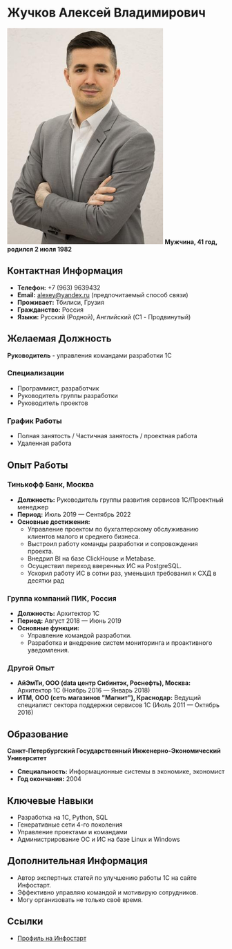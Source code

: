 # Жучков Алексей Владимирович
![Alt text](547730435.jpeg)
**Мужчина, 41 год, родился 2 июля 1982**

## Контактная Информация
- **Телефон:** +7 (963) 9639432
- **Email:** [alexey@yandex.ru](mailto:alexey@yandex.ru) (предпочитаемый способ связи)
- **Проживает:** Тбилиси, Грузия
- **Гражданство:** Россия
- **Языки:** Русский (Родной), Английский (C1 - Продвинутый)

## Желаемая Должность
**Руководитель** - управления командами разработки 1С

### Специализации
- Программист, разработчик
- Руководитель группы разработки
- Руководитель проектов

### График Работы
- Полная занятость / Частичная занятость / проектная работа
- Удаленная работа

## Опыт Работы

### Тинькофф Банк, Москва
- **Должность:** Руководитель группы развития сервисов 1С/Проектный менеджер
- **Период:** Июль 2019 — Сентябрь 2022
- **Основные достижения:**
  - Управление проектом по бухгалтерскому обслуживанию клиентов малого и среднего бизнеса.
  - Выстроил работу команды разработки и сопровождения проекта.
  - Внедрил BI на базе ClickHouse и Metabase.
  - Осуществил переход вверенных ИС на PostgreSQL.
  - Ускорил работу ИС в сотни раз, уменьшил требования к СХД в десятки рад

### Группа компаний ПИК, Россия
- **Должность:** Архитектор 1С
- **Период:** Август 2018 — Июнь 2019
- **Основные функции:**
  - Управление командой разработки.
  - Разработка и внедрение систем мониторинга и проактивного уведомления.

### Другой Опыт
- **АйЭмТи, ООО (data центр Сибинтэк, Роснефть), Москва:** Архитектор 1С (Ноябрь 2016 — Январь 2018)
- **ИТМ, ООО (сеть магазинов "Магнит"), Краснодар:** Ведущий специалист сектора поддержки сервисов 1С (Июль 2011 — Октябрь 2016)

## Образование
**Санкт-Петербургский Государственный Инженерно-Экономический Университет**
- **Специальность:** Информационные системы в экономике, экономист
- **Год окончания:** 2004

## Ключевые Навыки
- Разработка на 1С, Python, SQL
- Генеративные сети 4-го поколения
- Управление проектами и командами
- Администрирование ОС и ИС на базе Linux и Windows

## Дополнительная Информация
- Автор экспертных статей по улучшению работы 1С на сайте Инфостарт.
- Эффективно управляю командой и мотивирую сотрудников.
- Могу организовать не только своё время.

## Ссылки
- [Профиль на Инфостарт](http://infostart.ru/profile/232316/public/)
